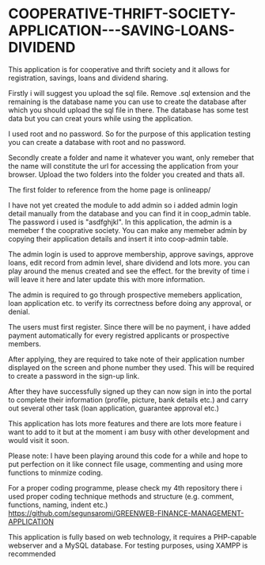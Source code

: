 # COOPERATIVE-THRIFT-SOCIETY-APPLICATION---SAVING-LOANS-DIVIDEND
This application is for cooperative and thrift society and it allows for registration, savings, loans and dividend sharing. 

Firstly i will suggest you upload the sql file. Remove .sql extension and the remaining is the database name you can use to create the database after which you should upload the sql file in there. The database has some test data but you can creat yours while using the application.

I used root and no password. So for the purpose of this application testing you can create a database with root and no password.

Secondly create a folder and name it whatever you want, only remeber that the name will constitute the url for accessing the application from your browser. Upload the two folders into the folder you created and thats all.

The first folder to reference from the home page is onlineapp/ 

I have not yet created the module to add admin so i added admin login detail manually from the database and you can find it in coop_admin table. The password i used is "asdfghjkl". In this application, the admin is a memeber f the cooprative society. You can make any memeber admin by copying their application details and insert it into coop-admin table.

The admin login is used to approve membership, approve savings, approve loans, edit record from admin level, share dividend and lots more. you can play around the menus created and see the effect. for the brevity of time i will leave it here and later update this with more information.

The admin is required to go through prospective memebers application, loan application etc. to verify its correctness before doing any approval, or denial.

The users must first register. Since there will be no payment, i have added payment automatically for every registred applicants or prospective members.

After applying, they are required to take note of their application number displayed on the screen and phone number they used. This will be required to create a password in the sign-up link.

After they have successfully signed up they can now sign in into the portal to complete their information (profile, picture, bank details etc.)  and carry out several other task (loan application, guarantee approval etc.)

This application has lots more features and there are lots more feature i want to add to it but at the moment i am busy with other development and would visit it soon.

Please note:  I have been playing around this code for a while and hope to put perfection on it like connect file usage, commenting and using more functions to minmize coding.

For a proper coding programme, please check my 4th repository there i used proper coding technique methods and structure (e.g. comment, functions, naming, indent etc.) https://github.com/segunsaromi/GREENWEB-FINANCE-MANAGEMENT-APPLICATION 

This application is fully based on web technology, it requires a PHP-capable webserver and a MySQL database. For testing purposes, using XAMPP is recommended
